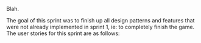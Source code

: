 Blah.


The goal of this sprint was to finish up all design patterns and features that were not already implemented in sprint 1, ie: to completely finish the game. The user stories for this sprint
are as follows:
